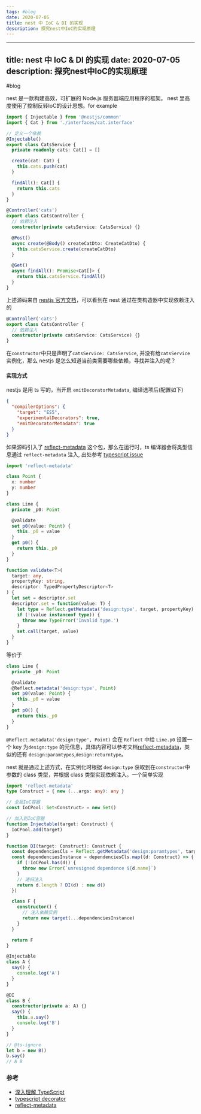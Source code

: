 ```yaml
---
tags: #blog
date: 2020-07-05
title: nest 中 IoC & DI 的实现
description: 探究nest中IoC的实现原理
---
```


---
title: nest 中 IoC & DI 的实现
date: 2020-07-05
description: 探究nest中IoC的实现原理
---

#blog 

nest 是一款构建高效，可扩展的 Node.js 服务器端应用程序的框架。
nest 里高度使用了控制反转IoC的设计思想。for example

```ts
import { Injectable } from '@nestjs/common'
import { Cat } from './interfaces/cat.interface'

// 定义一个依赖
@Injectable()
export class CatsService {
  private readonly cats: Cat[] = []

  create(cat: Cat) {
    this.cats.push(cat)
  }

  findAll(): Cat[] {
    return this.cats
  }
}

@Controller('cats')
export class CatsController {
  // 依赖注入
  constructor(private catsService: CatsService) {}

  @Post()
  async create(@Body() createCatDto: CreateCatDto) {
    this.catsService.create(createCatDto)
  }

  @Get()
  async findAll(): Promise<Cat[]> {
    return this.catsService.findAll()
  }
}
```

上述源码来自 [nestjs 官方文档](https://docs.nestjs.com/providers)，可以看到在 nest 通过在类构造器中实现依赖注入的

```ts
@Controller('cats')
export class CatsController {
  // 依赖注入
  constructor(private catsService: CatsService) {}
}
```

在`constructor`中只是声明了`catsService: CatsService`, 并没有给`catsService`实例化，那么 nestjs 是怎么知道当前类需要哪些依赖，寻找并注入的呢？

#### 实现方式

nestjs 是用 ts 写的，当开启 `emitDecoratorMetadata`, 编译选项后(配置如下)

```json
{
  "compilerOptions": {
    "target": "ES5",
    "experimentalDecorators": true,
    "emitDecoratorMetadata": true
  }
}
```

如果源码引入了 [reflect-metadata](https://github.com/rbuckton/reflect-metadata) 这个包，那么在运行时，ts 编译器会将类型信息通过 `reflect-metadata` 注入, 出处参考 [typescript issue](https://github.com/Microsoft/TypeScript/issues/2577#issue-65755483)

```ts
import 'reflect-metadata'

class Point {
  x: number
  y: number
}

class Line {
  private _p0: Point

  @validate
  set p0(value: Point) {
    this._p0 = value
  }
  get p0() {
    return this._p0
  }
}

function validate<T>(
  target: any,
  propertyKey: string,
  descriptor: TypedPropertyDescriptor<T>
) {
  let set = descriptor.set
  descriptor.set = function(value: T) {
    let type = Reflect.getMetadata('design:type', target, propertyKey)
    if (!(value instanceof type)) {
      throw new TypeError('Invalid type.')
    }
    set.call(target, value)
  }
}
```

等价于

```ts
class Line {
  private _p0: Point

  @validate
  @Reflect.metadata('design:type', Point)
  set p0(value: Point) {
    this._p0 = value
  }
  get p0() {
    return this._p0
  }
}
```

`@Reflect.metadata('design:type', Point)` 会在 `Reflect` 中给 `Line.p0` 设置一个 key 为`design:type` 的元信息，具体内容可以参考文档[reflect-metadata](https://github.com/rbuckton/reflect-metadata)，类似的还有 `design:paramtypes`,`design:returntype`。

nest 就是通过上述方式，在实例化时根据 `design:type` 获取到在`constructor`中参数的 class 类型，并根据 class 类型实现依赖注入。一个简单实现

```ts
import 'reflect-metadata'
type Construct = { new (...args: any): any }

// 全局IoC容器
const IoCPool: Set<Construct> = new Set()

// 加入到IoC容器
function Injectable(target: Construct) {
  IoCPool.add(target)
}

function DI(target: Construct): Construct {
  const dependenciesCls = Reflect.getMetadata('design:paramtypes', target)
  const dependenciesInstance = dependenciesCls.map((d: Construct) => {
    if (!IoCPool.has(d)) {
      throw new Error(`unresigned dependence ${d.name}`)
    }
    // 递归注入
    return d.length ? DI(d) : new d()
  })

  class F {
    constructor() {
      // 注入依赖实例
      return new target(...dependenciesInstance)
    }
  }

  return F
}

@Injectable
class A {
  say() {
    console.log('A')
  }
}

@DI
class B {
  constructor(private a: A) {}
  say() {
    this.a.say()
    console.log('B')
  }
}

// @ts-ignore
let b = new B()
b.say()
// A B
```

### 参考

- [深入理解 TypeScript](https://jkchao.github.io/typescript-book-chinese/tips/metadata.html#%E5%9F%BA%E7%A1%80)
- [typescript decorator](https://www.typescriptlang.org/docs/handbook/decorators.html#metadata)
- [reflect-metadata](https://github.com/rbuckton/reflect-metadata)
